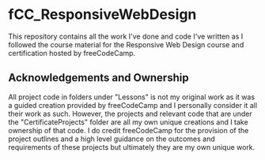 # fCC_ResponsiveWebDesign
This repository contains all the work I've done and code I've written as I followed the course material for the Responsive Web Design course and certification hosted by freeCodeCamp.

## Acknowledgements and Ownership

All project code in folders under "Lessons" is not my original work as it was a guided creation provided by freeCodeCamp and I personally consider it all their work as such.
However, the projects and relevant code that are under the "CertificateProjects" folder are all my own unique creations and I take ownership of that code. 
I do credit freeCodeCamp for the provision of the project outlines and a high level guidance on the outcomes and requirements of these projects but ultimately they are my own unique work.
